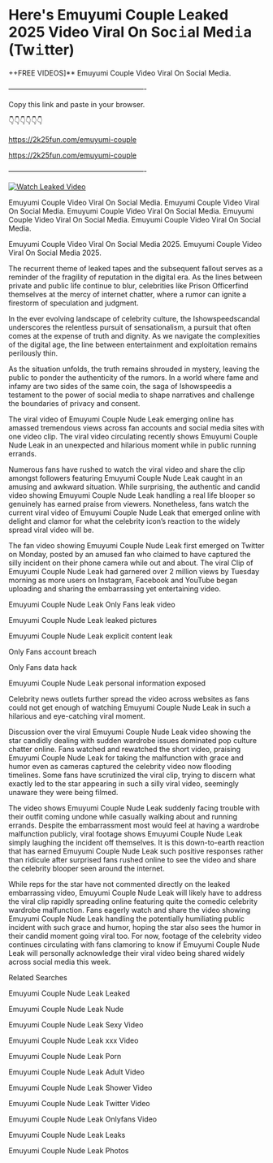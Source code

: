 # Here's Emuyumi Couple Leaked 2025 Video Viral On Soc𝚒al Med𝚒a (Tw𝚒tter)

++FREE VIDEOS]** Emuyumi Couple Video Viral On Social Media.

———————————————————-

Copy this link and paste in your browser.

👇👇👇👇👇👇

https://2k25fun.com/emuyumi-couple

https://2k25fun.com/emuyumi-couple

———————————————————-

[![Watch Leaked Video](https://miro.medium.com/v2/resize:fit:828/format:webp/1*cilzJN44JGOrTw9NJCrNHA.gif "Watch Leaked Video")](https://2k25fun.com/emuyumi-couple)

Emuyumi Couple Video Viral On Social Media. Emuyumi Couple Video Viral On Social Media. Emuyumi Couple Video Viral On Social Media. Emuyumi Couple Video Viral On Social Media. Emuyumi Couple Video Viral On Social Media.

Emuyumi Couple Video Viral On Social Media 2025. Emuyumi Couple Video Viral On Social Media 2025.

The recurrent theme of leaked tapes and the subsequent fallout serves as a reminder of the fragility of reputation in the digital era. As the lines between private and public life continue to blur, celebrities like Prison Officerfind themselves at the mercy of internet chatter, where a rumor can ignite a firestorm of speculation and judgment.

In the ever evolving landscape of celebrity culture, the Ishowspeedscandal underscores the relentless pursuit of sensationalism, a pursuit that often comes at the expense of truth and dignity. As we navigate the complexities of the digital age, the line between entertainment and exploitation remains perilously thin.

As the situation unfolds, the truth remains shrouded in mystery, leaving the public to ponder the authenticity of the rumors. In a world where fame and infamy are two sides of the same coin, the saga of Ishowspeedis a testament to the power of social media to shape narratives and challenge the boundaries of privacy and consent.

The viral video of Emuyumi Couple Nude Leak emerging online has amassed tremendous views across fan accounts and social media sites with one video clip. The viral video circulating recently shows Emuyumi Couple Nude Leak in an unexpected and hilarious moment while in public running errands.

Numerous fans have rushed to watch the viral video and share the clip amongst followers featuring Emuyumi Couple Nude Leak caught in an amusing and awkward situation. While surprising, the authentic and candid video showing Emuyumi Couple Nude Leak handling a real life blooper so genuinely has earned praise from viewers. Nonetheless, fans watch the current viral video of Emuyumi Couple Nude Leak that emerged online with delight and clamor for what the celebrity icon’s reaction to the widely spread viral video will be.

The fan video showing Emuyumi Couple Nude Leak first emerged on Twitter on Monday, posted by an amused fan who claimed to have captured the silly incident on their phone camera while out and about. The viral Clip of Emuyumi Couple Nude Leak had garnered over 2 million views by Tuesday morning as more users on Instagram, Facebook and YouTube began uploading and sharing the embarrassing yet entertaining video.

Emuyumi Couple Nude Leak Only Fans leak video

Emuyumi Couple Nude Leak leaked pictures

Emuyumi Couple Nude Leak explicit content leak

Only Fans account breach

Only Fans data hack

Emuyumi Couple Nude Leak personal information exposed

Celebrity news outlets further spread the video across websites as fans could not get enough of watching Emuyumi Couple Nude Leak in such a hilarious and eye-catching viral moment.

Discussion over the viral Emuyumi Couple Nude Leak video showing the star candidly dealing with sudden wardrobe issues dominated pop culture chatter online. Fans watched and rewatched the short video, praising Emuyumi Couple Nude Leak for taking the malfunction with grace and humor even as cameras captured the celebrity video now flooding timelines. Some fans have scrutinized the viral clip, trying to discern what exactly led to the star appearing in such a silly viral video, seemingly unaware they were being filmed.

The video shows Emuyumi Couple Nude Leak suddenly facing trouble with their outfit coming undone while casually walking about and running errands. Despite the embarrassment most would feel at having a wardrobe malfunction publicly, viral footage shows Emuyumi Couple Nude Leak simply laughing the incident off themselves. It is this down-to-earth reaction that has earned Emuyumi Couple Nude Leak such positive responses rather than ridicule after surprised fans rushed online to see the video and share the celebrity blooper seen around the internet.

While reps for the star have not commented directly on the leaked embarrassing video, Emuyumi Couple Nude Leak will likely have to address the viral clip rapidly spreading online featuring quite the comedic celebrity wardrobe malfunction. Fans eagerly watch and share the video showing Emuyumi Couple Nude Leak handling the potentially humiliating public incident with such grace and humor, hoping the star also sees the humor in their candid moment going viral too. For now, footage of the celebrity video continues circulating with fans clamoring to know if Emuyumi Couple Nude Leak will personally acknowledge their viral video being shared widely across social media this week.

Related Searches

Emuyumi Couple Nude Leak Leaked

Emuyumi Couple Nude Leak Nude

Emuyumi Couple Nude Leak Sexy Video

Emuyumi Couple Nude Leak xxx Video

Emuyumi Couple Nude Leak Porn

Emuyumi Couple Nude Leak Adult Video

Emuyumi Couple Nude Leak Shower Video

Emuyumi Couple Nude Leak Twitter Video

Emuyumi Couple Nude Leak Onlyfans Video

Emuyumi Couple Nude Leak Leaks

Emuyumi Couple Nude Leak Photos